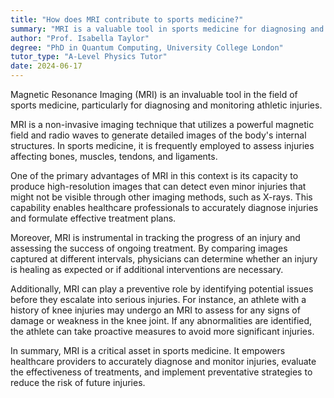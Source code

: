 ```yaml
---
title: "How does MRI contribute to sports medicine?"
summary: "MRI is a valuable tool in sports medicine for diagnosing and monitoring injuries."
author: "Prof. Isabella Taylor"
degree: "PhD in Quantum Computing, University College London"
tutor_type: "A-Level Physics Tutor"
date: 2024-06-17
---
```


Magnetic Resonance Imaging (MRI) is an invaluable tool in the field of sports medicine, particularly for diagnosing and monitoring athletic injuries.

MRI is a non-invasive imaging technique that utilizes a powerful magnetic field and radio waves to generate detailed images of the body's internal structures. In sports medicine, it is frequently employed to assess injuries affecting bones, muscles, tendons, and ligaments.

One of the primary advantages of MRI in this context is its capacity to produce high-resolution images that can detect even minor injuries that might not be visible through other imaging methods, such as X-rays. This capability enables healthcare professionals to accurately diagnose injuries and formulate effective treatment plans.

Moreover, MRI is instrumental in tracking the progress of an injury and assessing the success of ongoing treatment. By comparing images captured at different intervals, physicians can determine whether an injury is healing as expected or if additional interventions are necessary.

Additionally, MRI can play a preventive role by identifying potential issues before they escalate into serious injuries. For instance, an athlete with a history of knee injuries may undergo an MRI to assess for any signs of damage or weakness in the knee joint. If any abnormalities are identified, the athlete can take proactive measures to avoid more significant injuries.

In summary, MRI is a critical asset in sports medicine. It empowers healthcare providers to accurately diagnose and monitor injuries, evaluate the effectiveness of treatments, and implement preventative strategies to reduce the risk of future injuries.
    